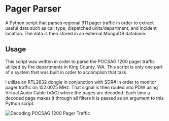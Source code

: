 # Pager Parser
A Python script that parses regional 911 pager traffic in order to extract useful data such as call type, dispatched units/department, and incident location. The data is then stored in an external MongoDB database.

## Usage
This script was written in order to parse the POCSAG 1200 pager traffic utilized by fire departments in King County, WA. This script is only one part of a system that was built in order to accomplish that task.

I utilize an RTL2832 dongle in conjunction with SDR# in order to monitor pager traffic on 152.0075 MHz. That signal is then routed into PDW using Virtual Audio Cable (VAC) where the pages are decoded. Each time a decoded page makes it through all filters it is passed as an argument to this Python script.

![Decoding POCSAG 1200 Pager Traffic](http://s10.postimg.org/wutwaxdgp/pager.png)